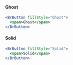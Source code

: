 #### Ghost

```jsx live
<BrButton fillStyle="Ghost">
  <span>Ghost</span>
</BrButton>
```

#### Solid

```jsx live
<BrButton fillStyle="Solid">
  <span>Solid</span>
</BrButton>
```
